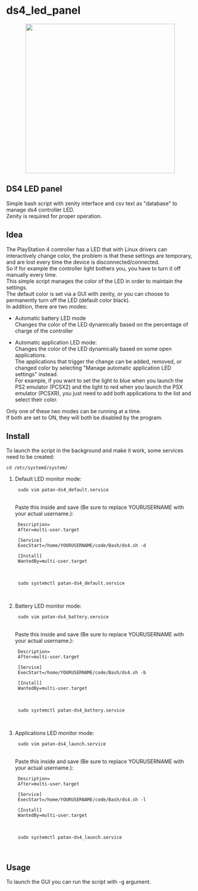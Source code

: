 # ds4_led_panel

<p align="center">
  <img height="400" width="400" src="https://github.com/user-attachments/assets/9efed300-21ca-430f-80c6-d211c7a2535d">
</p>

## DS4 LED panel
Simple bash script with zenity interface and csv text as "database" to manage ds4 controller LED. <br />
Zenity is required for proper operation. <br />

## Idea
The PlayStation 4 controller has a LED that with Linux drivers can interactively change color, the problem is that these settings are temporary, and are lost every time the device is disconnected/connected. <br />
So if for example the controller light bothers you, you have to turn it off manually every time. <br />
This simple script manages the color of the LED in order to maintain the settings. <br />
The default color is set via a GUI with zenity, or you can choose to permanently turn off the LED (default color black). <br />
In addition, there are two modes: <br />

- Automatic battery LED mode <br />
  Changes the color of the LED dynamically based on the percentage of charge of the controller <br />
  
- Automatic application LED mode: <br />
  Changes the color of the LED dynamically based on some open applications. <br />
  The applications that trigger the change can be added, removed, or changed color by selecting "Manage automatic application LED settings" instead. <br />
  For example, if you want to set the light to blue when you launch the PS2 emulator (PCSX2) and the light to red when you launch the PSX emulator (PCSXR), you just need to add both applications to the list and select their color. <br />

Only one of these two modes can be running at a time. <br />
If both are set to ON, they will both be disabled by the program. <br />

## Install
To launch the script in the background and make it work, some services need to be created:  <br />

    cd /etc/systemd/system/

  1) Default LED monitor mode:

          sudo vim patan-ds4_default.service
        
      <br />
      Paste this inside and save (Be sure to replace YOURUSERNAME with your actual username.): <br />
  
          Description=
          After=multi-user.target
          
          [Service]
          ExecStart=/home/YOURUSERNAME/code/Bash/ds4.sh -d
          
          [Install]
          WantedBy=multi-user.target
  
      <br />
    
          sudo systemctl patan-ds4_default.service
     
      <br />
      
  3) Battery LED monitor mode:

          sudo vim patan-ds4_battery.service
            
        <br />
          Paste this inside and save (Be sure to replace YOURUSERNAME with your actual username.): <br />
      
          Description=
          After=multi-user.target
          
          [Service]
          ExecStart=/home/YOURUSERNAME/code/Bash/ds4.sh -b
          
          [Install]
          WantedBy=multi-user.target
      
      
        <br />
        
          sudo systemctl patan-ds4_battery.service

        <br />
         
  
  5) Applications LED monitor mode:

          sudo vim patan-ds4_launch.service
            
        <br />
          Paste this inside and save (Be sure to replace YOURUSERNAME with your actual username.): <br />
      
          Description=
          After=multi-user.target
          
          [Service]
          ExecStart=/home/YOURUSERNAME/code/Bash/ds4.sh -l
          
          [Install]
          WantedBy=multi-user.target
      
      
        <br />
        
          sudo systemctl patan-ds4_launch.service
  
        <br />
  
## Usage
To launch the GUI you can run the script with -g argument. <br />

